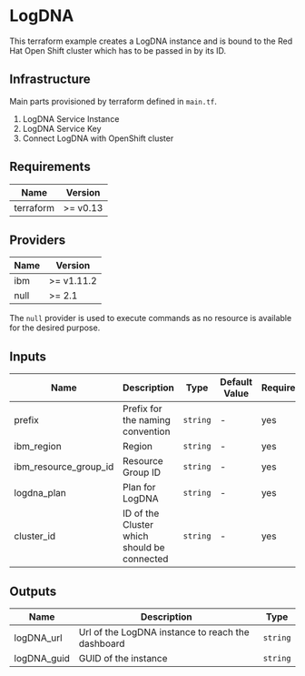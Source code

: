 # LogDNA

This terraform example creates a LogDNA instance and is bound to the Red Hat Open Shift cluster which has to be passed in by its ID.

## Infrastructure

Main parts provisioned by terraform defined in `main.tf`.

1. LogDNA Service Instance
1. LogDNA Service Key
1. Connect LogDNA with OpenShift cluster

## Requirements

| Name      | Version  |
| --------- | -------- |
| terraform | >= v0.13 |

## Providers

| Name | Version    |
| ---- | ---------- |
| ibm  | >= v1.11.2 |
| null | >= 2.1     |

The `null` provider is used to execute commands as no resource is available for the desired purpose.

## Inputs

| Name                  | Description                                 | Type     | Default Value | Required |
| --------------------- | ------------------------------------------- | -------- | ------------- | -------- |
| prefix                | Prefix for the naming convention            | `string` | -             | yes      |
| ibm_region            | Region                                      | `string` | -             | yes      |
| ibm_resource_group_id | Resource Group ID                           | `string` | -             | yes      |
| logdna_plan           | Plan for LogDNA                             | `string` | -             | yes      |
| cluster_id            | ID of the Cluster which should be connected | `string` | -             | yes      |

## Outputs

| Name        | Description                                       | Type     |
| ----------- | ------------------------------------------------- | -------- |
| logDNA_url  | Url of the LogDNA instance to reach the dashboard | `string` |
| logDNA_guid | GUID of the instance                              | `string` |
